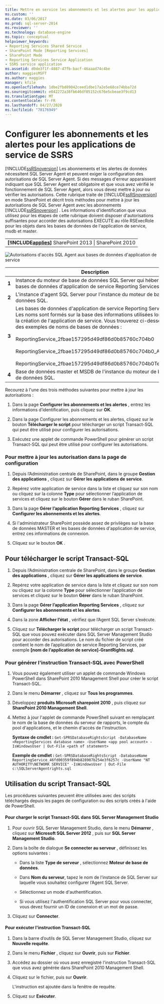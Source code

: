 ```yaml
---
title: Mettre en service les abonnements et les alertes pour les applications de service SSRS | Microsoft Docs
ms.custom: ''
ms.date: 03/06/2017
ms.prod: sql-server-2014
ms.reviewer: ''
ms.technology: database-engine
ms.topic: conceptual
helpviewer_keywords:
- Reporting Services Shared Service
- SharePoint Mode [Reporting Services]
- SharePoint Mode
- Reporting Services Service Application
- SSRS service application
ms.assetid: d0de3f1f-4887-47fb-bacf-46aaad74c4be
author: maggiesMSFT
ms.author: maggies
manager: kfile
ms.openlocfilehash: 1dbe2fbd89042ceed1dbe17a2e5e68ce74bba72d
ms.sourcegitcommit: e042272a38fb646df05152c676e5cbeae3f9cd13
ms.translationtype: MT
ms.contentlocale: fr-FR
ms.lasthandoff: 04/27/2020
ms.locfileid: "78176949"
---
```

# <a name="provision-subscriptions-and-alerts-for-ssrs-service-applications"></a>Configurer les abonnements et les alertes pour les applications de service de SSRS
  [!INCLUDE[ssRSnoversion](../../includes/ssrsnoversion-md.md)] Les abonnements et les alertes de données nécessitent SQL Server Agent et peuvent exiger la configuration des autorisations de SQL Server Agent. Si des messages d'erreur apparaissent indiquant que SQL Server Agent est obligatoire et que vous avez vérifié le fonctionnement de SQL Server Agent, alors vous devez mettre à jour ou vérifier les autorisations. Cette rubrique traite de [!INCLUDE[ssRSnoversion](../../includes/ssrsnoversion-md.md)] en mode SharePoint et décrit trois méthodes pour mettre à jour les autorisations de SQL Server Agent avec les abonnements [!INCLUDE[ssRSnoversion](../../includes/ssrsnoversion-md.md)] . Les informations d'identification que vous utilisez pour les étapes de cette rubrique doivent disposer d'autorisations suffisantes pour accorder des autorisations EXECUTE au rôle RSExecRole pour les objets dans les bases de données de l'application de service, msdb et master.

||
|-|
|**[!INCLUDE[applies](../../includes/applies-md.md)]** SharePoint 2013 &#124; SharePoint 2010|

 ![Autorisations d'accès SQL Agent aux bases de données d'application de service](../../../2014/sql-server/install/media/rs-provisionsqlagent.gif "Autorisations d'accès SQL Agent aux bases de données d'application de service")

||Description|
|------|-----------------|
|**1**|Instance du moteur de base de données SQL Server qui héberge les bases de données d'application de service Reporting Services.|
|**2**|L'instance d'agent SQL Server pour l'instance du moteur de base de données SQL.|
|**3**|Les bases de données d'application de service Reporting Services. Les noms sont formés sur la base des informations utilisées lors de la création de l'application de service. Vous trouverez ci-dessous des exemples de noms de bases de données :<br /><br /> ReportingService_2fbae157295d49df86d0b85760c704b0<br /><br /> ReportingService_2fbae157295d49df86d0b85760c704b0_Alerting<br /><br /> ReportingService_2fbae157295d49df86d0b85760c704b0TempDB|
|**4**|Base de données master et MSDB de l'instance du moteur de base de données SQL.|

 Recourez à l'une des trois méthodes suivantes pour mettre à jour les autorisations :

1.  Dans la page **Configurer les abonnements et les alertes** , entrez les informations d’identification, puis cliquez sur **OK**.

2.  Dans la page Configurer les abonnements et les alertes, cliquez sur le bouton **Télécharger le script** pour télécharger un script Transact-SQL qui peut être utilisé pour configurer les autorisations.

3.  Exécutez une applet de commande PowerShell pour générer un script Transact-SQL qui peut être utilisé pour configurer les autorisations.

### <a name="to-update-permissions-using-the-provision-page"></a>Pour mettre à jour les autorisation dans la page de configuration

1.  Depuis l’Administration centrale de SharePoint, dans le groupe **Gestion des applications** , cliquez sur **Gérer les applications de service**.

2.  Repérez votre application de service dans la liste et cliquez sur son nom ou cliquez sur la colonne **Type** pour sélectionner l’application de services et cliquez sur le bouton **Gérer** dans le ruban SharePoint.

3.  Dans la page **Gérer l’application Reporting Services** , cliquez sur **Configurer les abonnements et les alertes**.

4.  Si l'administrateur SharePoint possède assez de privilèges sur la base de données MASTER et les bases de données d'application de service, entrez ces informations de connexion.

5.  Cliquez sur le bouton **OK** .

##  <a name="to-download-the-transact-sql-script"></a><a name="bkmk_download"></a> Pour télécharger le script Transact-SQL

1.  Depuis l’Administration centrale de SharePoint, dans le groupe **Gestion des applications** , cliquez sur **Gérer les applications de service**.

2.  Repérez votre application de service dans la liste et cliquez sur son nom ou cliquez sur la colonne **Type** pour sélectionner l’application de services et cliquez sur le bouton **Gérer** dans le ruban SharePoint.

3.  Dans la page **Gérer l’application Reporting Services** , cliquez sur **Configurer les abonnements et les alertes**.

4.  Dans la zone **Afficher l’état** , vérifiez que l’Agent SQL Server s’exécute.

5.  Cliquez sur **Télécharger le script** pour télécharger un script Transact-SQL que vous pouvez exécuter dans SQL Server Management Studio pour accorder des autorisations. Le nom du fichier de script créé contient le nom de l’application de service Reporting Services, par exemple **[nom de l’application de service]-GrantRights.sql**.

### <a name="to-generate-the-transact-sql-statement-with-powershell"></a>Pour générer l'instruction Transact-SQL avec PowerShell

1.  Vous pouvez également utiliser un applet de commande Windows PowerShell dans SharePoint 2010 Management Shell pour créer le script Transact-SQL.

2.  Dans le menu **Démarrer** , cliquez sur **Tous les programmes**.

3.  Développez **produits Microsoft sharepoint 2010** , puis cliquez sur **SharePoint 2010 Management Shell**.

4.  Mettez à jour l'applet de commande PowerShell suivant en remplaçant le nom de la base de données du serveur de rapports, le compte du pool d'applications, et le chemin d'accès de l'instruction.

     **Syntaxe de cmdlet :** `Get-SPRSDatabaseRightsScript -DatabaseName <ReportingServices database name> -UserName <app pool account> -IsWindowsUser | Out-File <path of statement>`

     **Exemple de cmdlet :** `Get-SPRSDatabaseRightsScript -DatabaseName ReportingService_46fd00359f894b828907b254e3f6257c -UserName "NT AUTHORITY\NETWORK SERVICE" -IsWindowsUser | Out-File c:\SQLServerAgentrights.sql`

## <a name="using-the-transact-sql-script"></a>Utilisation du script Transact-SQL
 Les procédures suivantes peuvent être utilisées avec des scripts téléchargés depuis les pages de configuration ou des scripts créés à l'aide de PowerShell.

#### <a name="to-load-the-transact-sql-script-in-sql-server-management-studio"></a>Pour charger le script Transact-SQL dans SQL Server Management Studio

1.  Pour ouvrir SQL Server Management Studio, dans le menu **Démarrer** , cliquez sur **Microsoft SQL Server 2012** , puis sur **SQL Server Management Studio**.

2.  Dans la boîte de dialogue **Se connecter au serveur** , définissez les options suivantes :

    -   Dans la liste **Type de serveur** , sélectionnez **Moteur de base de données**.

    -   Dans **Nom du serveur**, tapez le nom de l’instance de SQL Server sur laquelle vous souhaitez configurer l’Agent SQL Server.

    -   Sélectionnez un mode d'authentification.

    -   Si vous utilisez l'authentification SQL Server pour vous connecter, vous devez fournir un ID de conenxion et un mot de passe.

3.  Cliquez sur **Connecter**.

#### <a name="to-run-the-transact-sql-statement"></a>Pour exécuter l'instruction Transact-SQL

1.  Dans la barre d’outils de SQL Server Management Studio, cliquez sur **Nouvelle requête**.

2.  Dans le menu **Fichier** , cliquez sur **Ouvrir**, puis sur **Fichier**.

3.  Accédez au dossier où vous avez enregistré l'instruction Transact-SQL que vous avez générée dans SharePoint 2010 Management Shell.

4.  Cliquez sur le fichier, puis sur **Ouvrir**.

     L'instruction est ajoutée dans la fenêtre de requête.

5.  Cliquez sur **Exécuter**.


